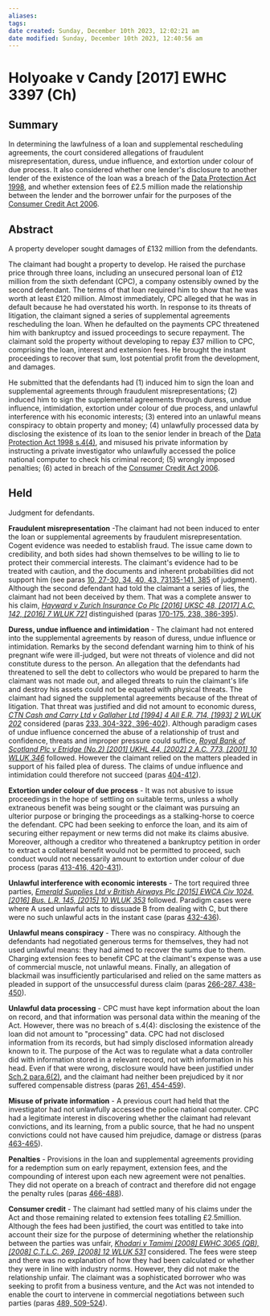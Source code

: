 ```yaml
---
aliases: 
tags: 
date created: Sunday, December 10th 2023, 12:02:21 am
date modified: Sunday, December 10th 2023, 12:40:56 am
---
```


# Holyoake v Candy [2017] EWHC 3397 (Ch)

## Summary

In determining the lawfulness of a loan and supplemental rescheduling agreements, the court considered allegations of fraudulent misrepresentation, duress, undue influence, and extortion under colour of due process. It also considered whether one lender's disclosure to another lender of the existence of the loan was a breach of the [Data Protection Act 1998](https://uk.westlaw.com/Document/I5FB72F81E42311DAA7CF8F68F6EE57AB/View/FullText.html?originationContext=document&transitionType=DocumentItem&ppcid=62cdfe25d2a14d13a7a4e5f8df53d7e5&contextData=(sc.Default)), and whether extension fees of £2.5 million made the relationship between the lender and the borrower unfair for the purposes of the [Consumer Credit Act 2006](https://uk.westlaw.com/Document/I5D16BB10E42311DAA7CF8F68F6EE57AB/View/FullText.html?originationContext=document&transitionType=DocumentItem&ppcid=62cdfe25d2a14d13a7a4e5f8df53d7e5&contextData=(sc.Default)).

## Abstract

A property developer sought damages of £132 million from the defendants.

The claimant had bought a property to develop. He raised the purchase price through three loans, including an unsecured personal loan of £12 million from the sixth defendant (CPC), a company ostensibly owned by the second defendant. The terms of that loan required him to show that he was worth at least £120 million. Almost immediately, CPC alleged that he was in default because he had overstated his worth. In response to its threats of litigation, the claimant signed a series of supplemental agreements rescheduling the loan. When he defaulted on the payments CPC threatened him with bankruptcy and issued proceedings to secure repayment. The claimant sold the property without developing to repay £37 million to CPC, comprising the loan, interest and extension fees. He brought the instant proceedings to recover that sum, lost potential profit from the development, and damages.

He submitted that the defendants had (1) induced him to sign the loan and supplemental agreements through fraudulent misrepresentations; (2) induced him to sign the supplemental agreements through duress, undue influence, intimidation, extortion under colour of due process, and unlawful interference with his economic interests; (3) entered into an unlawful means conspiracy to obtain property and money; (4) unlawfully processed data by disclosing the existence of its loan to the senior lender in breach of the [Data Protection Act 1998 s.4(4)](https://uk.westlaw.com/Document/I00A74610E45011DA8D70A0E70A78ED65/View/FullText.html?originationContext=document&transitionType=DocumentItem&ppcid=62cdfe25d2a14d13a7a4e5f8df53d7e5&contextData=(sc.Default)), and misused his private information by instructing a private investigator who unlawfully accessed the police national computer to check his criminal record; (5) wrongly imposed penalties; (6) acted in breach of the [Consumer Credit Act 2006](https://uk.westlaw.com/Document/I5D16BB10E42311DAA7CF8F68F6EE57AB/View/FullText.html?originationContext=document&transitionType=DocumentItem&ppcid=62cdfe25d2a14d13a7a4e5f8df53d7e5&contextData=(sc.Default)).

## Held

Judgment for defendants.

**Fraudulent misrepresentation** -The claimant had not been induced to enter the loan or supplemental agreements by fraudulent misrepresentation. Cogent evidence was needed to establish fraud. The issue came down to credibility, and both sides had shown themselves to be willing to lie to protect their commercial interests. The claimant's evidence had to be treated with caution, and the documents and inherent probabilities did not support him (see paras [10, 27-30, 34, 40, 43, 73135-141, 385](javascript:void(0); "View judgment paragraphs") of judgment). Although the second defendant had told the claimant a series of lies, the claimant had not been deceived by them. That was a complete answer to his claim, _[Hayward v Zurich Insurance Co Plc [2016] UKSC 48, [2017] A.C. 142, [2016] 7 WLUK 721](https://uk.westlaw.com/Document/I96E70EC053E511E6A120815548F60CD4/View/FullText.html?originationContext=document&transitionType=DocumentItem&ppcid=62cdfe25d2a14d13a7a4e5f8df53d7e5&contextData=(sc.Default))_ distinguished (paras [170-175, 238, 386-395](javascript:void(0); "View judgment paragraphs")).

**Duress, undue influence and intimidation** - The claimant had not entered into the supplemental agreements by reason of duress, undue influence or intimidation. Remarks by the second defendant warning him to think of his pregnant wife were ill-judged, but were not threats of violence and did not constitute duress to the person. An allegation that the defendants had threatened to sell the debt to collectors who would be prepared to harm the claimant was not made out, and alleged threats to ruin the claimant's life and destroy his assets could not be equated with physical threats. The claimant had signed the supplemental agreements because of the threat of litigation. That threat was justified and did not amount to economic duress, _[CTN Cash and Carry Ltd v Gallaher Ltd [1994] 4 All E.R. 714, [1993] 2 WLUK 202](https://uk.westlaw.com/Document/I583F20B0E43611DA8FC2A0F0355337E9/View/FullText.html?originationContext=document&transitionType=DocumentItem&ppcid=62cdfe25d2a14d13a7a4e5f8df53d7e5&contextData=(sc.Default))_ considered (paras [233, 304-322, 396-402](javascript:void(0); "View judgment paragraphs")). Although paradigm cases of undue influence concerned the abuse of a relationship of trust and confidence, threats and improper pressure could suffice, _[Royal Bank of Scotland Plc v Etridge (No.2) [2001] UKHL 44, [2002] 2 A.C. 773, [2001] 10 WLUK 346](https://uk.westlaw.com/Document/I905427B0E42811DA8FC2A0F0355337E9/View/FullText.html?originationContext=document&transitionType=DocumentItem&ppcid=62cdfe25d2a14d13a7a4e5f8df53d7e5&contextData=(sc.Default))_ followed. However the claimant relied on the matters pleaded in support of his failed plea of duress. The claims of undue influence and intimidation could therefore not succeed (paras [404-412](javascript:void(0); "View judgment paragraphs")).

**Extortion under colour of due process** - It was not abusive to issue proceedings in the hope of settling on suitable terms, unless a wholly extraneous benefit was being sought or the claimant was pursuing an ulterior purpose or bringing the proceedings as a stalking-horse to coerce the defendant. CPC had been seeking to enforce the loan, and its aim of securing either repayment or new terms did not make its claims abusive. Moreover, although a creditor who threatened a bankruptcy petition in order to extract a collateral benefit would not be permitted to proceed, such conduct would not necessarily amount to extortion under colour of due process (paras [413-416, 420-431](javascript:void(0); "View judgment paragraphs")).

**Unlawful interference with economic interests** - The tort required three parties, _[Emerald Supplies Ltd v British Airways Plc [2015] EWCA Civ 1024, [2016] Bus. L.R. 145, [2015] 10 WLUK 353](https://uk.westlaw.com/Document/I62FC68B0727411E5B31CE87A3D8D5AD7/View/FullText.html?originationContext=document&transitionType=DocumentItem&ppcid=62cdfe25d2a14d13a7a4e5f8df53d7e5&contextData=(sc.Default))_ followed. Paradigm cases were where A used unlawful acts to dissuade B from dealing with C, but there were no such unlawful acts in the instant case (paras [432-436](javascript:void(0); "View judgment paragraphs")).

**Unlawful means conspiracy** - There was no conspiracy. Although the defendants had negotiated generous terms for themselves, they had not used unlawful means: they had aimed to recover the sums due to them. Charging extension fees to benefit CPC at the claimant's expense was a use of commercial muscle, not unlawful means. Finally, an allegation of blackmail was insufficiently particularised and relied on the same matters as pleaded in support of the unsuccessful duress claim (paras [266-287, 438-450](javascript:void(0); "View judgment paragraphs")).

**Unlawful data processing** - CPC must have kept information about the loan on record, and that information was personal data within the meaning of the Act. However, there was no breach of s.4(4): disclosing the existence of the loan did not amount to "processing" data. CPC had not disclosed information from its records, but had simply disclosed information already known to it. The purpose of the Act was to regulate what a data controller did with information stored in a relevant record, not with information in his head. Even if that were wrong, disclosure would have been justified under [Sch.2 para.6(2)](https://uk.westlaw.com/Document/I01221B60E45011DA8D70A0E70A78ED65/View/FullText.html?originationContext=document&transitionType=DocumentItem&ppcid=62cdfe25d2a14d13a7a4e5f8df53d7e5&contextData=(sc.Default)), and the claimant had neither been prejudiced by it nor suffered compensable distress (paras [261, 454-459](javascript:void(0); "View judgment paragraphs")).

**Misuse of private information** - A previous court had held that the investigator had not unlawfully accessed the police national computer. CPC had a legitimate interest in discovering whether the claimant had relevant convictions, and its learning, from a public source, that he had no unspent convictions could not have caused him prejudice, damage or distress (paras [463-465](javascript:void(0); "View judgment paragraphs")).

**Penalties** - Provisions in the loan and supplemental agreements providing for a redemption sum on early repayment, extension fees, and the compounding of interest upon each new agreement were not penalties. They did not operate on a breach of contract and therefore did not engage the penalty rules (paras [466-488](javascript:void(0); "View judgment paragraphs")).

**Consumer credit** - The claimant had settled many of his claims under the Act and those remaining related to extension fees totalling £2.5million. Although the fees had been justified, the court was entitled to take into account their size for the purpose of determining whether the relationship between the parties was unfair, _[Khodari v Tamimi [2008] EWHC 3065 (QB), [2008] C.T.L.C. 269, [2008] 12 WLUK 531](https://uk.westlaw.com/Document/IB2DC25D0D16F11DD9C50F38D532F9868/View/FullText.html?originationContext=document&transitionType=DocumentItem&ppcid=62cdfe25d2a14d13a7a4e5f8df53d7e5&contextData=(sc.Default))_ considered. The fees were steep and there was no explanation of how they had been calculated or whether they were in line with industry norms. However, they did not make the relationship unfair. The claimant was a sophisticated borrower who was seeking to profit from a business venture, and the Act was not intended to enable the court to intervene in commercial negotiations between such parties (paras [489, 509-524](javascript:void(0); "View judgment paragraphs")).
